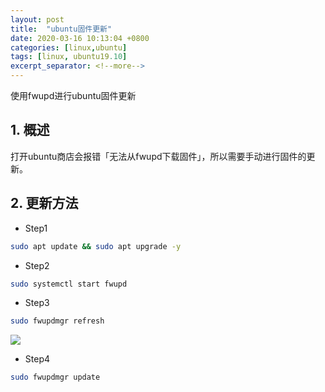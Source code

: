 ```yaml
---
layout: post
title:  "ubuntu固件更新"
date: 2020-03-16 10:13:04 +0800
categories: [linux,ubuntu]
tags: [linux, ubuntu19.10]
excerpt_separator: <!--more-->
---
```

使用fwupd进行ubuntu固件更新
<!--more-->

## 1. 概述

打开ubuntu商店会报错「无法从fwupd下载固件」，所以需要手动进行固件的更新。

## 2. 更新方法

* Step1
```bash
sudo apt update && sudo apt upgrade -y
```

* Step2
```bash
sudo systemctl start fwupd
```

* Step3
```bash
sudo fwupdmgr refresh
```
![](/images/深度截图_选择区域_20200316102108.png)

* Step4
```bash
sudo fwupdmgr update
```